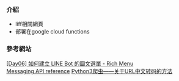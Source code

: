 ### 介紹
* liff相關網頁
* 部署在google cloud functions


### 參考網站
[[Day06] 如何建立 LINE Bot 的圖文選單 - Rich Menu](https://ithelp.ithome.com.tw/articles/10229397)           
[Messaging API reference](https://developers.line.biz/en/reference/messaging-api/)
[Python3爬虫——关于URL中文转码的方法](https://blog.csdn.net/u014663232/article/details/103501574)